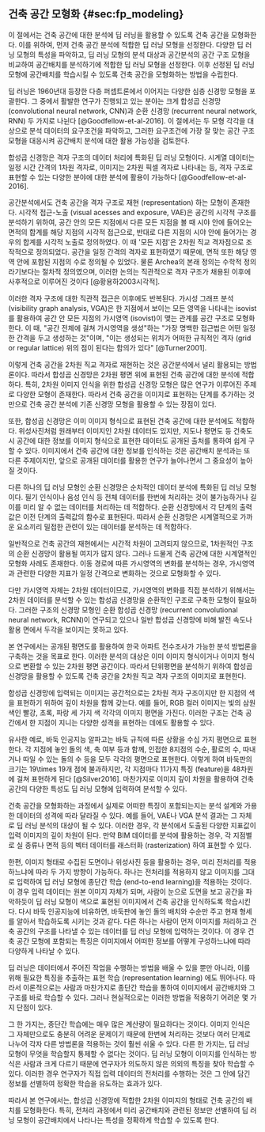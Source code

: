 ## 건축 공간 모형화 {#sec:fp_modeling}

이 절에서는
건축 공간에 대한 분석에 딥 러닝을 활용할 수 있도록
건축 공간을 모형화한다.
이를 위하여,
먼저 건축 공간 분석에 적합한 딥 러닝 모형을 선정한다.
다양한 딥 러닝 모형의 특성을 파악하고,
딥 러닝 모형의 분석 대상과
공간분석의 공간 구조 모형을 비교하여
공간배치를 분석하기에 적합한 딥 러닝 모형을 선정한다.
이후 선정된 딥 러닝 모형에 공간배치를 학습시킬 수 있도록
건축 공간을 모형화하는 방법을 수립한다.

딥 러닝은
1960년대 등장한 다층 퍼셉트론에서 이어지는
다양한 심층 신경망 모형을 포괄한다.
그 중에서 활발한 연구가 진행되고 있는 분야는
크게
합성곱 신경망 (convolutional neural network, CNN)과
순환 신경망 (recurrent neural network, RNN)
두 가지로 나뉜다
[@Goodfellow-et-al-2016].
이 절에서는
두 모형 각각을 대상으로
분석 데이터의 요구조건을 파악하고,
그러한 요구조건에 가장 잘 맞는 공간 구조 모형을 대응시켜
공간배치 분석에 대한 활용 가능성을 검토한다.

합성곱 신경망은
격자 구조의 데이터 처리에 특화된 딥 러닝 모형이다.
시계열 데이터는 일정 시간 간격의 1차원 격자로,
이미지는 2차원 픽셀 격자로 나타내는 등,
격자 구조로 표현할 수 있는 다양한 분야에 대한 분석에 활용이 가능하다
[@Goodfellow-et-al-2016].

공간분석에서도
건축 공간을 격자 구조로 재현 (representation) 하는 모형이 존재한다.
시각적 접근-노출 (visual acesses and exposure, VAE)은
공간의 시각적 구조를 분석하기 위하여,
공간 안의 모든 지점에서 다른 모든 지점을 볼 때
시야 안에 들어오는 면적의 합계를 해당 지점의 시각적 접근으로,
반대로 다른 지점의 시야 안에 들어가는 경우의 합계를 시각적 노출로 정의하였다.
이 때 '모든 지점'은 2차원 직교 격자점으로 조작적으로 정의되었다.
공간을 일정 간격의 격자로 표현하였기 때문에,
면적 또한 해당 영역 안에 포함된 지점의 수로 정의될 수 있었다.
물론 Archea의 본래 정의는 수학적 정의라기보다는 절차적 정의였으며,
이러한 논의는 직관적으로 격자 구조가 채용된 이후에 사후적으로 이루어진 것이다
[@황용하2003시각적].

이러한 격자 구조에 대한 직관적 접근은 이후에도 반복된다.
가시성 그래프 분석 (visibility graph analysis, VGA)은
한 지점에서 보이는 모든 영역을 나타내는 isovist를 활용하여
공간 안 모든 지점의 가시영역 (isovist)이 맺는 관계를 공간 구조로 모형화한다.
이 때, "공간 전체에 걸쳐 가시영역을 생성"하는
"가장 명백한 접근법은 어떤 일정한 간격을 두고 생성하는 것"이며,
"이는 생성되는 위치가 어떠한 규칙적인 격자 (grid or regular lattice) 위의 점이 된다는 함의가 있다"
[@Turner2001].

이렇게 건축 공간을 2차원 직교 격자로 재현하는 것은
공간분석에서 널리 활용되는 방법론이다.
따라서 합성곱 신경망은
2차원 평면 위에 표현된 건축 공간에 대한 분석에 적합하다.
특히, 2차원 이미지 인식을 위한 합성곱 신경망 모형은 많은 연구가 이루어진 주제로 다양한 모형이 존재한다.
따라서
건축 공간을 이미지로 표현하는 단계를 추가하는 것만으로
건축 공간 분석에 기존 신경망 모형을 활용할 수 있는 장점이 있다.

또한, 합성곱 신경망은
이미 이미지 형식으로 표현된 건축 공간에 대한 분석에도 적합하다.
위성사진처럼 원래부터 이미지인 2차원 데이터도 있지만,
지도나 평면도 등 건축도시 공간에 대한 정보를 이미지 형식으로 표현한 데이터도
공개된 출처를 통하여 쉽게 구할 수 있다.
이미지에서 건축 공간에 대한 정보를 인식하는 것은
공간배치 분석과는 또 다른 주제이지만,
앞으로 공개된 데이터를 활용한 연구가 늘어나면서 그 중요성이 높아질 것이다.

다른 하나의 딥 러닝 모형인
순환 신경망은
순차적인 데이터 분석에 특화된 딥 러닝 모형이다.
필기 인식이나 음성 인식 등
전체 데이터를 한번에 처리하는 것이 불가능하거나
길이를 미리 알 수 없는 데이터를 처리하는 데 적합하다.
순환 신경망에서 각 단계의 출력값은 이전 단계의 출력값의 함수로 표현된다.
따라서 순환 신경망은
시계열적으로 가까운 요소끼리 밀접한 관련이 있는 데이터를 분석하는 데 적합하다.

일반적으로 건축 공간의 재현에서는 시간적 차원이 고려되지 않으므로,
1차원적인 구조의 순환 신경망이 활용될 여지가 많지 않다.
그러나 드물게 건축 공간에 대한 시계열적인 모형화 사례도 존재한다.
이동 경로에 따른 가시영역의 변화를 분석하는 경우,
가시영역과 관련한 다양한 지표가 일정 간격으로 변화하는 것으로
모형화할 수 있다.

다만 가시영역 자체는 2차원 데이터이므로,
가시영역의 변화를 직접 분석하기 위해서는
2차원 데이터를 분석할 수 있는 합성곱 신경망을
순환적인 구조로 구축한 모형이 필요하다.
그러한 구조의 신경망 모형인
순환 합성곱 신경망 (recurrent convolutional neural network, RCNN)이
연구되고 있으나
일반 합성곱 신경망에 비해
발전 속도나 활용 면에서 두각을 보이지는 못하고 있다.

본 연구에서는 공개된 평면도를 활용하여
한국 아파트 전수조사가 가능한 분석 방법론을 구축하는 것을 목표로 한다.
이러한 분석의 대상은
이미 이미지 형식이거나 이미지 형식으로 변환할 수 있는
2차원 평면 공간이다.
따라서 단위평면을 분석하기 위하여
합성곱 신경망을 활용할 수 있도록
건축 공간을 2차원 직교 격자 구조의 이미지로 표현한다.

합성곱 신경망에 입력되는 이미지는 공간적으로는 2차원 격자 구조이지만
한 지점의 색을 표현하기 위하여 깊이 차원을 함께 갖는다.
예를 들어, RGB 컬러 이미지는
빛의 삼원색인 빨강, 초록, 파랑 세 가지 색 각각의 이미지 평면을 가진다.
이러한 구조는 건축 공간에서 한 지점이 지니는 다양한 성격을 표현하는 데에도 활용할 수 있다.

유사한 예로,
바둑 인공지능 알파고는 바둑 규칙에 따른 상황을 수십 가지 평면으로 표현한다.
각 지점에 놓인 돌의 색, 축 여부 등과 함께,
인접한 8지점의 수순, 활로의 수, 따내거나 따일 수 있는 돌의 수 등을 모두 각각의 평면으로 표현한다.
이렇게 하여 바둑판의 크기는 19\times 19개 점에 불과하지만,
각 지점마다 11가지 특징 (feature)을 48차원에 걸쳐 표현하게 된다
[@Silver2016].
마찬가지로 이미지 깊이 차원을 활용하여
건축 공간의 다양한 특성도
딥 러닝 모형에 입력하여 분석할 수 있다.

건축 공간을 모형화하는 과정에서 실제로 어떠한 특징이 포함되는지는
분석 설계와 가용한 데이터의 성격에 따라 달라질 수 있다.
예를 들어, VAE나 VGA 분석 결과는 그 자체로 딥 러닝 분석의 대상이 될 수 있다.
이러한 경우, 각 분석에서 도출된 다양한 지표값이 입력 이미지의 깊이 차원이 된다.
만약 BIM 데이터를 분석에 활용하는 경우,
각 지점별로 실 종류나 면적 등의 벡터 데이터를 래스터화 (rasterization) 하여 표현할 수 있다.

한편, 이미지 형태로 수집된 도면이나 위성사진 등을 활용하는 경우,
미리 전처리를 적용하느냐에 따라 두 가지 방향이 가능하다.
하나는 전처리를 적용하지 않고 이미지를 그대로 입력하여
딥 러닝 모형에 종단간 학습 (end-to-end learning)을 적용하는 것이다.
이 경우 입력 데이터는 원본 이미지 자체가 되며,
사람이 눈으로 도면을 보고 공간을 파악하듯이
딥 러닝 모형이 색으로 표현된 이미지에서 건축 공간을 인식하도록 학습시킨다.
다시 바둑 인공지능에 비유하면,
바둑판에 놓인 돌의 배치와 수순만 주고 현재 형세를 알아서 학습하도록 시키는 것과 같다.
다른 하나는 사람이 먼저 이미지를 처리하고
건축 공간의 구조를 나타낼 수 있는 데이터를 딥 러닝 모형에 입력하는 것이다.
이 경우 건축 공간 모형에 포함되는 특징은
이미지에서 어떠한 정보를 어떻게 구성하느냐에 따라 다양하게 나타날 수 있다.

딥 러닝은 데이터에서 주어진 작업을 수행하는 방법을 배울 수 있을 뿐만 아니라,
이를 위해 필요한 특징을 추출하는 표현 학습 (representation learning) 에도 뛰어나다.
따라서 이론적으로는 사람과 마찬가지로
종단간 학습을 통하여
이미지에서 공간배치와 그 구조를 바로 학습할 수 있다.
그러나 현실적으로는 이러한 방법을 적용하기 어려운 몇 가지 단점이 있다.

그 한 가지는, 종단간 학습에는 매우 많은 계산량이 필요하다는 것이다.
이미지 인식은 그 자체만으로도 충분히 어려운 문제이기 때문에
한번에 처리하는 것보다 여러 단계로 나누어
각자 다른 방법론을 적용하는 것이 훨씬 쉬울 수 있다.
다른 한 가지는, 딥 러닝 모형이 무엇을 학습할지 통제할 수 없다는 것이다.
딥 러닝 모형이 이미지를 인식하는 방식은 사람과 크게 다르기 때문에
연구자가 의도하지 않은 의외의 특징을 찾아 학습할 수 있다.
이러한 경우 연구자가 직접 입력 데이터의 전처리를 수행하는 것은
그 안에 담긴 정보를 선별하여 정확한 학습을 유도하는 효과가 있다.

따라서 본 연구에서는,
합성곱 신경망에 적합한 2차원 이미지의 형태로 건축 공간의 배치를 모형화한다.
특히, 전처리 과정에서
미리 공간배치와 관련된 정보만 선별하여
딥 러닝 모형이 공간배치에서 나타나는 특성을 정확하게 학습할 수 있도록 한다.
